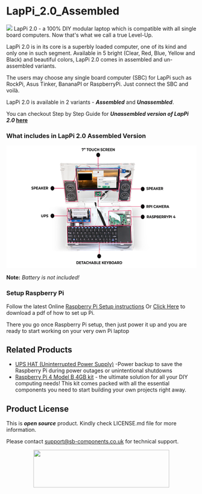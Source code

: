# LapPi_2.0_Assembled
<img src="https://cdn.shopify.com/s/files/1/1217/2104/files/LAPPI2.png?v=1682681246" >
LapPi 2.0 - a 100% DIY modular laptop which is compatible with all single board computers. Now that's what we call a true Level-Up.

LapPi 2.0 is in its core is a superbly loaded computer, one of its kind and only one in such segment. Available in 5 bright (Clear, Red, Blue, Yellow and Black) and beautiful colors, LapPi 2.0 comes in assembled and un-assembled variants.

The users may choose any single board computer (SBC) for LapPi such as RockPi, Asus Tinker, BananaPI or RaspberryPi. Just connect the SBC and voilà.

LapPi 2.0 is available in 2 variants - **_Assembled_** and **_Unassembled_**.

You can checkout Step by Step Guide for **_Unassembled version of LapPi 2.0_ [here](https://github.com/sbcshop/LapPi_2.0_Unassembled)**

### What includes in LapPi 2.0 Assembled Version
<img src="https://github.com/sbcshop/LapPi_2.0_Assembled/blob/main/images/LapPi_includes.jpg" width="576" height="324" >

**Note:** _Battery is not included!_

### Setup Raspberry Pi
   Follow the latest Online [Raspberry Pi Setup instructions](https://projects.raspberrypi.org/en/projects/raspberry-pi-setting-up)
   Or [Click Here](https://github.com/sbcshop/LapPi_2.0_Unassembled/blob/main/Documents/Setting%20up%20your%20Raspberry%20Pi.pdf) to download a pdf of how to set up Pi.
   
  There you go once Raspberry Pi setup, then just power it up and you are ready to start working on your very own Pi laptop

## Related Products
   * [UPS HAT (Uninterrupted Power Supply)](https://shop.sb-components.co.uk/products/ups-hat-for-raspberry-pi?_pos=4&_sid=f735813a1&_ss=r) -Power backup to save the Raspberry Pi during power outages or unintentional shutdowns
   * [Raspberry Pi 4 Model B 4GB kit](https://shop.sb-components.co.uk/products/raspberry-pi-4-model-b-4gb-kit?_pos=6&_sid=1e4720b41&_ss=r) - the ultimate solution for all your DIY computing needs! This kit comes packed with all the essential components you need to start building your own projects right away.
 
## Product License

This is ***open source*** product. Kindly check LICENSE.md file for more information.

Please contact support@sb-components.co.uk for technical support.
<p align="center">
  <img width="360" height="100" src="https://cdn.shopify.com/s/files/1/1217/2104/files/Logo_sb_component_3.png?v=1666086771&width=300">
</p>
